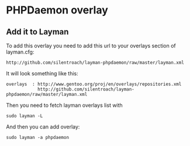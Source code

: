 PHPDaemon overlay
=================

Add it to Layman
----------------

To add this overlay you need to add this url to your overlays section of layman.cfg:

    http://github.com/silentroach/layman-phpdaemon/raw/master/layman.xml

It will look something like this:

    overlays  : http://www.gentoo.org/proj/en/overlays/repositories.xml
                http://github.com/silentroach/layman-phpdaemon/raw/master/layman.xml

Then you need to fetch layman overlays list with

    sudo layman -L

And then you can add overlay:

    sudo layman -a phpdaemon
